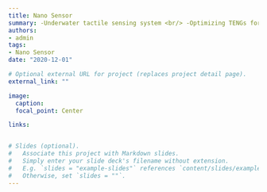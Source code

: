 ```yaml
---
title: Nano Sensor
summary: -Underwater tactile sensing system <br/> -Optimizing TENGs for High Efficiency Sensing <br/> -Robot attitude estimation system <br/>  -Self-powered sensing system
authors:
- admin
tags:
- Nano Sensor
date: "2020-12-01"

# Optional external URL for project (replaces project detail page).
external_link: ""

image:
  caption: 
  focal_point: Center

links:


# Slides (optional).
#   Associate this project with Markdown slides.
#   Simply enter your slide deck's filename without extension.
#   E.g. `slides = "example-slides"` references `content/slides/example-slides.md`.
#   Otherwise, set `slides = ""`.
---
```


